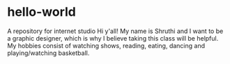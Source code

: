 # hello-world
A repository for internet studio
Hi y'all!
My name is Shruthi and I want to be a graphic designer, 
which is why I believe taking this class will be helpful.
My hobbies consist of watching shows, reading, eating, dancing
and playing/watching basketball. 
